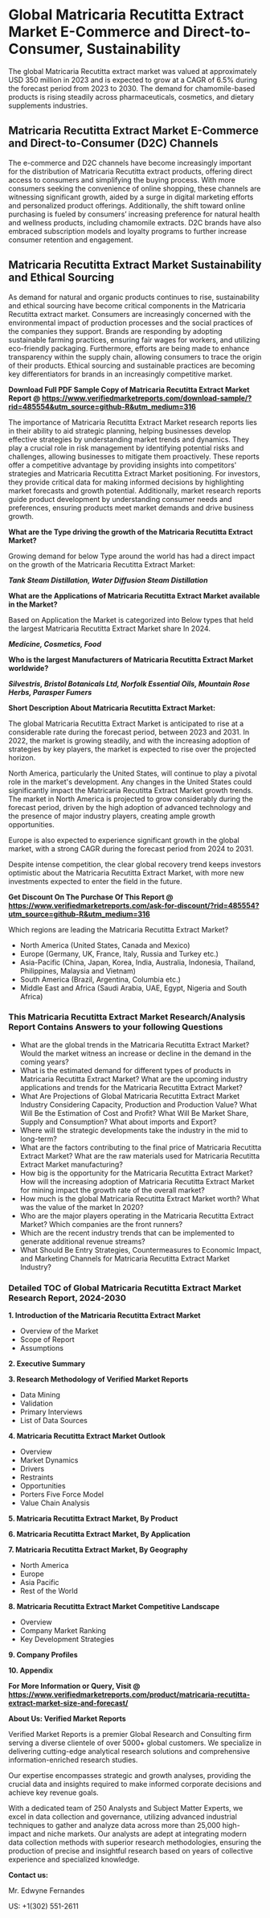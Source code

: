 <h1>Global Matricaria Recutitta Extract Market E-Commerce and Direct-to-Consumer, Sustainability</h1><p class=""><p>The global Matricaria Recutitta extract market was valued at approximately USD 350 million in 2023 and is expected to grow at a CAGR of 6.5% during the forecast period from 2023 to 2030. The demand for chamomile-based products is rising steadily across pharmaceuticals, cosmetics, and dietary supplements industries.</p><h2>Matricaria Recutitta Extract Market E-Commerce and Direct-to-Consumer (D2C) Channels</h2><p>The e-commerce and D2C channels have become increasingly important for the distribution of Matricaria Recutitta extract products, offering direct access to consumers and simplifying the buying process. With more consumers seeking the convenience of online shopping, these channels are witnessing significant growth, aided by a surge in digital marketing efforts and personalized product offerings. Additionally, the shift toward online purchasing is fueled by consumers’ increasing preference for natural health and wellness products, including chamomile extracts. D2C brands have also embraced subscription models and loyalty programs to further increase consumer retention and engagement.</p><h2>Matricaria Recutitta Extract Market Sustainability and Ethical Sourcing</h2><p>As demand for natural and organic products continues to rise, sustainability and ethical sourcing have become critical components in the Matricaria Recutitta extract market. Consumers are increasingly concerned with the environmental impact of production processes and the social practices of the companies they support. Brands are responding by adopting sustainable farming practices, ensuring fair wages for workers, and utilizing eco-friendly packaging. Furthermore, efforts are being made to enhance transparency within the supply chain, allowing consumers to trace the origin of their products. Ethical sourcing and sustainable practices are becoming key differentiators for brands in an increasingly competitive market.</p></p><p class=""><strong>Download Full PDF Sample Copy of Matricaria Recutitta Extract Market Report @ <a href="https://www.verifiedmarketreports.com/download-sample/?rid=485554&utm_source=github-R&utm_medium=316" target="_blank">https://www.verifiedmarketreports.com/download-sample/?rid=485554&utm_source=github-R&utm_medium=316</a></strong></p><p>The importance of&nbsp;Matricaria Recutitta Extract Market research reports lies in their ability to aid strategic planning, helping businesses develop effective strategies by understanding market trends and dynamics. They play a crucial role in risk management by identifying potential risks and challenges, allowing businesses to mitigate them proactively. These reports offer a competitive advantage by providing insights into competitors' strategies and Matricaria Recutitta Extract Market positioning. For investors, they provide critical data for making informed decisions by highlighting market forecasts and growth potential. Additionally, market research reports guide product development by understanding consumer needs and preferences, ensuring products meet market demands and drive business growth.</p><p><strong>What are the&nbsp;Type driving the growth of the Matricaria Recutitta Extract Market?</strong></p><p id="" class="">Growing demand for below Type around the world has had a direct impact on the growth of the Matricaria Recutitta Extract Market:</p><p class=""><em><strong>Tank Steam Distillation, Water Diffusion Steam Distillation</strong></em></p><p class=""><strong>What are the&nbsp;Applications&nbsp;of Matricaria Recutitta Extract Market available in the Market?</strong></p><p id="" class="">Based on Application the Market is categorized into Below types that held the largest Matricaria Recutitta Extract Market share In 2024.</p><p class=""><em><strong>Medicine, Cosmetics, Food</strong></em></p><p class=""><strong>Who is the largest Manufacturers of Matricaria Recutitta Extract Market worldwide?</strong></p><p><em><strong>Silvestris, Bristol Botanicals Ltd, Norfolk Essential Oils, Mountain Rose Herbs, Parasper Fumers</strong></em></p><p id="" class=""><strong>Short Description About Matricaria Recutitta Extract Market:</strong></p><p>The global Matricaria Recutitta Extract Market is anticipated to rise at a considerable rate during the forecast period, between 2023 and 2031. In 2022, the market is growing steadily, and with the increasing adoption of strategies by key players, the market is expected to rise over the projected horizon.</p><p>North America, particularly the United States, will continue to play a pivotal role in the market's development. Any changes in the United States could significantly impact the Matricaria Recutitta Extract Market growth trends. The market in North America is projected to grow considerably during the forecast period, driven by the high adoption of advanced technology and the presence of major industry players, creating ample growth opportunities.</p><p>Europe is also expected to experience significant growth in the global market, with a strong CAGR during the forecast period from 2024 to 2031.</p><p>Despite intense competition, the clear global recovery trend keeps investors optimistic about the Matricaria Recutitta Extract Market, with more new investments expected to enter the field in the future.</p><p id="" class=""><strong>Get Discount On The Purchase Of This Report @ <a href="https://www.verifiedmarketreports.com/ask-for-discount/?rid=485554?utm_source=github-R&utm_medium=316" target="_blank">https://www.verifiedmarketreports.com/ask-for-discount/?rid=485554?utm_source=github-R&utm_medium=316</a></strong></p><p class="">Which regions are leading the Matricaria Recutitta Extract Market?</p><ul><li>North America (United States, Canada and Mexico)</li><li>Europe (Germany, UK, France, Italy, Russia and Turkey etc.)</li><li>Asia-Pacific (China, Japan, Korea, India, Australia, Indonesia, Thailand, Philippines, Malaysia and Vietnam)</li><li>South America (Brazil, Argentina, Columbia etc.)</li><li>Middle East and Africa (Saudi Arabia, UAE, Egypt, Nigeria and South Africa)</li></ul><h3 id="" class="">This Matricaria Recutitta Extract Market Research/Analysis Report Contains Answers to your following Questions</h3><ul><li>What are the global trends in the Matricaria Recutitta Extract Market? Would the market witness an increase or decline in the demand in the coming years?</li><li>What is the estimated demand for different types of products in Matricaria Recutitta Extract Market? What are the upcoming industry applications and trends for the Matricaria Recutitta Extract Market?</li><li>What Are Projections of Global Matricaria Recutitta Extract Market Industry Considering Capacity, Production and Production Value? What Will Be the Estimation of Cost and Profit? What Will Be Market Share, Supply and Consumption? What about imports and Export?</li><li>Where will the strategic developments take the industry in the mid to long-term?</li><li>What are the factors contributing to the final price of Matricaria Recutitta Extract Market? What are the raw materials used for Matricaria Recutitta Extract Market manufacturing?</li><li>How big is the opportunity for the Matricaria Recutitta Extract Market? How will the increasing adoption of Matricaria Recutitta Extract Market for mining impact the growth rate of the overall market?</li><li>How much is the global Matricaria Recutitta Extract Market worth? What was the value of the market In 2020?</li><li>Who are the major players operating in the Matricaria Recutitta Extract Market? Which companies are the front runners?</li><li>Which are the recent industry trends that can be implemented to generate additional revenue streams?</li><li>What Should Be Entry Strategies, Countermeasures to Economic Impact, and Marketing Channels for Matricaria Recutitta Extract Market Industry?</li></ul><h3 id="" class="">Detailed TOC of Global Matricaria Recutitta Extract Market Research Report, 2024-2030</h3><p id="" class=""><strong>1. Introduction of the Matricaria Recutitta Extract Market</strong></p><ul><li>Overview of the Market</li><li>Scope of Report</li><li>Assumptions</li></ul><p id="" class=""><strong>2. Executive Summary</strong></p><p id="" class=""><strong>3. Research Methodology of Verified Market Reports</strong></p><ul><li>Data Mining</li><li>Validation</li><li>Primary Interviews</li><li>List of Data Sources</li></ul><p id="" class=""><strong>4. Matricaria Recutitta Extract Market Outlook</strong></p><ul><li>Overview</li><li>Market Dynamics</li><li>Drivers</li><li>Restraints</li><li>Opportunities</li><li>Porters Five Force Model</li><li>Value Chain Analysis</li></ul><p id="" class=""><strong>5. Matricaria Recutitta Extract Market, By Product</strong></p><p id="" class=""><strong>6. Matricaria Recutitta Extract Market, By Application</strong></p><p id="" class=""><strong>7. Matricaria Recutitta Extract Market, By Geography</strong></p><ul><li>North America</li><li>Europe</li><li>Asia Pacific</li><li>Rest of the World</li></ul><p id="" class=""><strong>8. Matricaria Recutitta Extract Market Competitive Landscape</strong></p><ul><li>Overview</li><li>Company Market Ranking</li><li>Key Development Strategies</li></ul><p id="" class=""><strong>9. Company Profiles</strong></p><p id="" class=""><strong>10. Appendix</strong></p><p id="" class=""><strong>For More Information or Query, Visit @ <a href="https://www.verifiedmarketreports.com/product/matricaria-recutitta-extract-market-size-and-forecast/" target="_blank">https://www.verifiedmarketreports.com/product/matricaria-recutitta-extract-market-size-and-forecast/</a></strong></p><p id="" class=""><strong>About Us: Verified Market Reports</strong></p><p id="" class="">Verified Market Reports is a premier Global Research and Consulting firm serving a diverse clientele of over 5000+ global customers. We specialize in delivering cutting-edge analytical research solutions and comprehensive information-enriched research studies.</p><p id="" class="">Our expertise encompasses strategic and growth analyses, providing the crucial data and insights required to make informed corporate decisions and achieve key revenue goals.</p><p id="" class="">With a dedicated team of 250 Analysts and Subject Matter Experts, we excel in data collection and governance, utilizing advanced industrial techniques to gather and analyze data across more than 25,000 high-impact and niche markets. Our analysts are adept at integrating modern data collection methods with superior research methodologies, ensuring the production of precise and insightful research based on years of collective experience and specialized knowledge.</p><p id="" class=""><strong>Contact us:</strong></p><p id="" class="">Mr. Edwyne Fernandes</p><p id="" class="">US: +1(302) 551-2611</p>